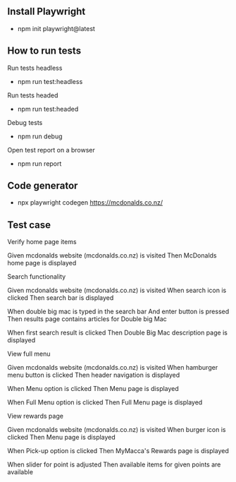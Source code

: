 ## Install Playwright

- npm init playwright@latest

## How to run tests

Run tests headless
- npm run test:headless

Run tests headed
- npm run test:headed

Debug tests
- npm run debug

Open test report on a browser
- npm run report

## Code generator
- npx playwright codegen https://mcdonalds.co.nz/

## Test case


Verify home page items

Given mcdonalds website (mcdonalds.co.nz) is visited
Then McDonalds home page is displayed


Search functionality

Given mcdonalds website (mcdonalds.co.nz) is visited
When search icon is clicked
Then search bar is displayed

When double big mac is typed in the search bar
And enter button is pressed
Then results page contains articles for Double big Mac

When first search result is clicked
Then Double Big Mac description page is displayed


View full menu

Given mcdonalds website (mcdonalds.co.nz) is visited
When hamburger menu button is clicked
Then header navigation is displayed

When Menu option is clicked
Then Menu page is displayed

When Full Menu option is clicked
Then Full Menu page is displayed


View rewards page

Given mcdonalds website (mcdonalds.co.nz) is visited
When burger icon is clicked
Then Menu page is displayed

When Pick-up option is clicked
Then MyMacca's Rewards page is displayed

When slider for point is adjusted
Then available items for given points are available
